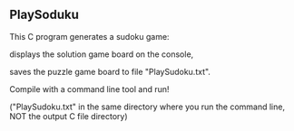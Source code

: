 ## PlaySoduku

This C program generates a sudoku game:

displays the solution game board on the console,

saves the puzzle game board to file "PlaySudoku.txt".
 
Compile with a command line tool and run!

("PlaySudoku.txt" in the same directory where you run the command line, NOT the output C file directory)

